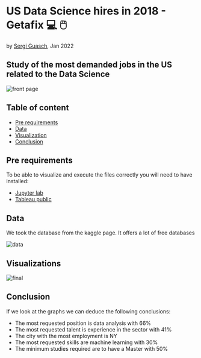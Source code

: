 # US Data Science hires in 2018 - Getafix 💻 🖱️
by [Sergi Guasch](https://github.com/SergiGuasch), Jan 2022

## Study of the most demanded jobs in the US related to the Data Science

![front page](https://github.com/AgustinCarcelen/getafix/blob/8154de9e442cfa7f156046453c160e31c9701bd4/Images/1.png)

## Table of content

- [Pre requirements](https://github.com/AgustinCarcelen/getafix/blob/main/README.md#pre-requirements)
- [Data](https://github.com/AgustinCarcelen/getafix/blob/main/README.md#data)
- [Visualization](https://github.com/AgustinCarcelen/getafix/blob/main/README.md#visualizations)
- [Conclusion](https://github.com/AgustinCarcelen/getafix/blob/main/README.md#conclusion)

## Pre requirements
To be able to visualize and execute the files correctly you will need to have installed:
- [Jupyter lab](https://jupyter.org/)
- [Tableau public](https://public.tableau.com/en-us/s/)


## Data
We took the database from the kaggle page. It offers a lot of free databases

![data](https://github.com/AgustinCarcelen/getafix/blob/162c64fd3043dbea3d8e4149cb0905c5544e6a4e/Images/2.png)

## Visualizations

![final](https://github.com/AgustinCarcelen/getafix/blob/8154de9e442cfa7f156046453c160e31c9701bd4/Images/Getafix_Dashboard.jpg)

## Conclusion
If we look at the graphs we can deduce the following conclusions:

- The most requested position is data analysis with 66%
- The most requested talent is experience in the sector with 41%
- The city with the most employment is NY
- The most requested skills are machine learning with 30%
- The minimum studies required are to have a Master with 50%
